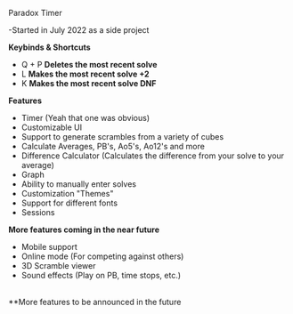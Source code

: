 Paradox Timer

-Started in July 2022 as a side project

**Keybinds & Shortcuts**
* Q + P **Deletes the most recent solve**
* L **Makes the most recent solve +2**
* K **Makes the most recent solve DNF**

**Features**
* Timer (Yeah that one was obvious)
* Customizable UI
* Support to generate scrambles from a variety of cubes
* Calculate Averages, PB's, Ao5's, Ao12's and more
* Difference Calculator (Calculates the difference from your solve to your average)
* Graph
* Ability to manually enter solves
* Customization "Themes"
* Support for different fonts
* Sessions

**More features coming in the near future**
* Mobile support
* Online mode (For competing against others)
* 3D Scramble viewer
* Sound effects (Play on PB, time stops, etc.)
<br>
**More features to be announced in the future
